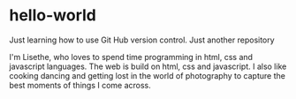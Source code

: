 # hello-world
Just learning how to use Git Hub version control. Just another repository 

I'm Lisethe, who loves to spend time programming in html, css and javascript languages. The web is build on html, css and javascript. I also like cooking dancing and getting lost in the world of photography to capture the best moments of things I come across. 
